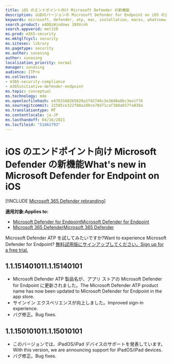 ```yaml
---
title: iOS のエンドポイント向け Microsoft Defender の新機能
description: 以前のバージョンの Microsoft Defender for Endpoint on iOS の主な変更点について説明します。
keywords: microsoft, defender, atp, mac, installation, macos, whatsnew
search.product: eADQiWindows 10XVcnh
search.appverid: met150
ms.prod: m365-security
ms.mktglfcycl: security
ms.sitesec: library
ms.pagetype: security
ms.author: sunasing
author: sunasing
localization_priority: normal
manager: sunasing
audience: ITPro
ms.collection:
- m365-security-compliance
- m365initiative-defender-endpoint
ms.topic: conceptual
ms.technology: mde
ms.openlocfilehash: e47631682b5620a3f42746c3e3848a8bc3ee1f76
ms.sourcegitcommit: 22505ce322f68a2d0ce70d71caf3b0a657fa838a
ms.translationtype: MT
ms.contentlocale: ja-JP
ms.lasthandoff: 04/16/2021
ms.locfileid: "51861793"
---
```

# <a name="whats-new-in-microsoft-defender-for-endpoint-on-ios"></a><span data-ttu-id="dd2d6-104">iOS のエンドポイント向け Microsoft Defender の新機能</span><span class="sxs-lookup"><span data-stu-id="dd2d6-104">What's new in Microsoft Defender for Endpoint on iOS</span></span>

[!INCLUDE [Microsoft 365 Defender rebranding](../../includes/microsoft-defender.md)]

<span data-ttu-id="dd2d6-105">**適用対象:**</span><span class="sxs-lookup"><span data-stu-id="dd2d6-105">**Applies to:**</span></span>
- [<span data-ttu-id="dd2d6-106">Microsoft Defender for Endpoint</span><span class="sxs-lookup"><span data-stu-id="dd2d6-106">Microsoft Defender for Endpoint</span></span>](https://go.microsoft.com/fwlink/p/?linkid=2154037)
- [<span data-ttu-id="dd2d6-107">Microsoft 365 Defender</span><span class="sxs-lookup"><span data-stu-id="dd2d6-107">Microsoft 365 Defender</span></span>](https://go.microsoft.com/fwlink/?linkid=2118804)

<span data-ttu-id="dd2d6-108">Microsoft Defender ATP を試してみたいですか?</span><span class="sxs-lookup"><span data-stu-id="dd2d6-108">Want to experience Microsoft Defender for Endpoint?</span></span> [<span data-ttu-id="dd2d6-109">無料試用版にサインアップしてください。</span><span class="sxs-lookup"><span data-stu-id="dd2d6-109">Sign up for a free trial.</span></span>](https://www.microsoft.com/microsoft-365/windows/microsoft-defender-atp?ocid=docs-wdatp-exposedapis-abovefoldlink)

## <a name="1115140101"></a><span data-ttu-id="dd2d6-110">1.1.15140101</span><span class="sxs-lookup"><span data-stu-id="dd2d6-110">1.1.15140101</span></span>

- <span data-ttu-id="dd2d6-111">Microsoft Defender ATP 製品名が、アプリ ストアの Microsoft Defender for Endpoint に更新されました。</span><span class="sxs-lookup"><span data-stu-id="dd2d6-111">The Microsoft Defender ATP product name has now been updated to Microsoft Defender for Endpoint in the app store.</span></span>
- <span data-ttu-id="dd2d6-112">サインイン エクスペリエンスが向上しました。</span><span class="sxs-lookup"><span data-stu-id="dd2d6-112">Improved sign-in experience.</span></span>
- <span data-ttu-id="dd2d6-113">バグ修正。</span><span class="sxs-lookup"><span data-stu-id="dd2d6-113">Bug fixes.</span></span>

## <a name="1115010101"></a><span data-ttu-id="dd2d6-114">1.1.15010101</span><span class="sxs-lookup"><span data-stu-id="dd2d6-114">1.1.15010101</span></span>

- <span data-ttu-id="dd2d6-115">このバージョンでは、iPadOS/iPad デバイスのサポートを発表しています。</span><span class="sxs-lookup"><span data-stu-id="dd2d6-115">With this version, we are announcing support for iPadOS/iPad devices.</span></span>
- <span data-ttu-id="dd2d6-116">バグ修正。</span><span class="sxs-lookup"><span data-stu-id="dd2d6-116">Bug fixes.</span></span>
